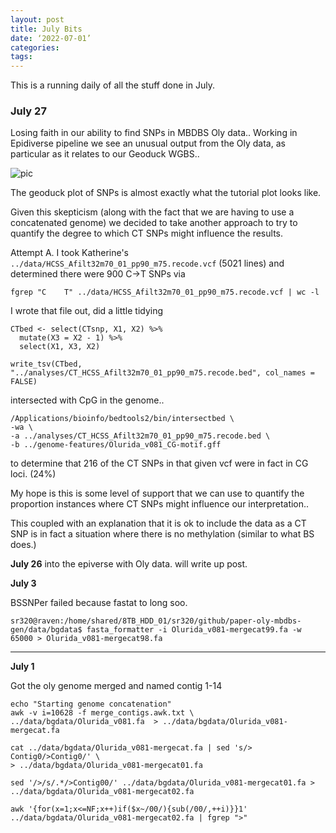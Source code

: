 ```yaml
---
layout: post
title: July Bits
date: ‘2022-07-01’
categories:
tags:
---
```


This is a running daily of all the stuff done in July.

### July 27
Losing faith in our ability to find SNPs in MBDBS Oly data..
Working in Epidiverse pipeline we see an unusual output from the Oly data, as particular as it relates to our Geoduck WGBS..

![pic](https://gannet.fish.washington.edu/seashell/snaps/Inbox_-_sr320uw.edu_-_UW_Mail_2022-07-26_10-55-08.png)

The geoduck plot of SNPs is almost exactly what the tutorial plot looks like.

Given this skepticism (along with the fact that we are having to use a concatenated genome) we decided to take another approach to try to quantify the degree to which CT SNPs might influence the results.

Attempt A.
I took Katherine's `../data/HCSS_Afilt32m70_01_pp90_m75.recode.vcf` (5021 lines) and determined there were 900 C->T SNPs via
```
fgrep "C	T" ../data/HCSS_Afilt32m70_01_pp90_m75.recode.vcf | wc -l
```

I wrote that file out, did a little tidying

```
CTbed <- select(CTsnp, X1, X2) %>%
  mutate(X3 = X2 - 1) %>%
  select(X1, X3, X2)

write_tsv(CTbed, "../analyses/CT_HCSS_Afilt32m70_01_pp90_m75.recode.bed", col_names = FALSE)
```
intersected with CpG in the genome..

```
/Applications/bioinfo/bedtools2/bin/intersectbed \
-wa \
-a ../analyses/CT_HCSS_Afilt32m70_01_pp90_m75.recode.bed \
-b ../genome-features/Olurida_v081_CG-motif.gff
```
to determine that 216 of the CT SNPs in that given vcf were in fact in CG loci. (24%)

My hope is this is some level of support that we can use to quantify the proportion instances where CT SNPs might influence our interpretation..

This coupled with an explanation that it is ok to include the data as a CT SNP is in fact a situation where there is no methylation (similar to what BS does.)

**July 26**
into the epiverse with Oly data. will write up post.


**July 3**

BSSNPer failed because fastat to long soo.

```
sr320@raven:/home/shared/8TB_HDD_01/sr320/github/paper-oly-mbdbs-gen/data/bgdata$ fasta_formatter -i Olurida_v081-mergecat99.fa -w 65000 > Olurida_v081-mergecat98.fa
```




---

**July 1**

Got the oly genome merged and named contig 1-14
```{bash}
echo "Starting genome concatenation"
awk -v i=10628 -f merge_contigs.awk.txt \
../data/bgdata/Olurida_v081.fa  > ../data/bgdata/Olurida_v081-mergecat.fa
```

```{bash}
cat ../data/bgdata/Olurida_v081-mergecat.fa | sed 's/> Contig0/>Contig0/' \
> ../data/bgdata/Olurida_v081-mergecat01.fa
```

```{bash}
sed '/>/s/.*/>Contig00/' ../data/bgdata/Olurida_v081-mergecat01.fa > ../data/bgdata/Olurida_v081-mergecat02.fa
```

```{bash}
awk '{for(x=1;x<=NF;x++)if($x~/00/){sub(/00/,++i)}}1' ../data/bgdata/Olurida_v081-mergecat02.fa | fgrep ">"

```
